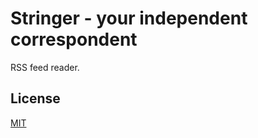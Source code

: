 # Stringer - your independent correspondent

RSS feed reader.

## License
[MIT](https://choosealicense.com/licenses/mit/)
